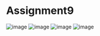 # Assignment9
![image](https://user-images.githubusercontent.com/101176588/167714633-ca46253d-6a5e-4b77-8d86-53296cf7fe3b.png)
![image](https://user-images.githubusercontent.com/101176588/167714673-015b3700-0353-4b94-8f63-7a800e4f9f2f.png)
![image](https://user-images.githubusercontent.com/101176588/167714763-1657c8f2-ab10-4d7b-bb13-4f483136e486.png)
![image](https://user-images.githubusercontent.com/101176588/167714911-c4f4fb34-6b92-403e-9a98-478b1261d7a2.png)


